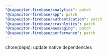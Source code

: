 ```yaml
---
"@capacitor-firebase/analytics": patch
"@capacitor-firebase/app": patch
"@capacitor-firebase/authentication": patch
"@capacitor-firebase/crashlytics": patch
"@capacitor-firebase/messaging": patch
"@capacitor-firebase/performance": patch
---
```


chore(deps): update native dependencies
